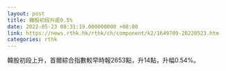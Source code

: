 ```yaml
---
layout: post
title: 韓股初段升逾0.5%
date: 2022-05-23 08:31:19.000000000 +08:00
link: https://news.rthk.hk/rthk/ch/component/k2/1649709-20220523.htm
categories: rthk
---
```


韓股初段上升，首爾綜合指數較早時報2653點，升14點，升幅0.54%。
